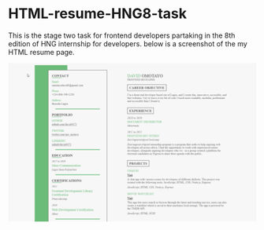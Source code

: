 # HTML-resume-HNG8-task
This is the stage two task for frontend developers partaking in the 8th edition of HNG internship for developers.
below is a screenshot of the my HTML resume page.

![Alt text](./image/screenshot.png?raw=true "screenshot")